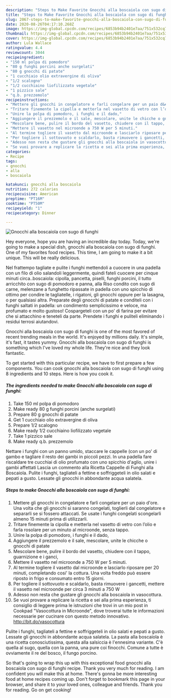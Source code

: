 ```yaml
---
description: "Steps to Make Favorite Gnocchi alla boscaiola con sugo di funghi"
title: "Steps to Make Favorite Gnocchi alla boscaiola con sugo di funghi"
slug: 2067-steps-to-make-favorite-gnocchi-alla-boscaiola-con-sugo-di-funghi
date: 2020-08-26T04:17:10.268Z
image: https://img-global.cpcdn.com/recipes/6853b94b2401e7aa/751x532cq70/gnocchi-alla-boscaiola-con-sugo-di-funghi-recipe-main-photo.jpg
thumbnail: https://img-global.cpcdn.com/recipes/6853b94b2401e7aa/751x532cq70/gnocchi-alla-boscaiola-con-sugo-di-funghi-recipe-main-photo.jpg
cover: https://img-global.cpcdn.com/recipes/6853b94b2401e7aa/751x532cq70/gnocchi-alla-boscaiola-con-sugo-di-funghi-recipe-main-photo.jpg
author: Lula Wallace
ratingvalue: 4.4
reviewcount: 3044
recipeingredient:
- "150 ml polpa di pomodoro"
- "80 g funghi porcini anche surgelati"
- "80 g gnocchi di patate"
- "1 cucchiaio olio extravergine di oliva"
- "1/2 scalogno"
- "1/2 cucchiaino liofilizzato vegetale"
- "1 pizzico sale"
- "q.b. prezzemolo"
recipeinstructions:
- "Mettere gli gnocchi in congelatore e farli congelare per un paio d&#39;ore. Una volta che gli gnocchi si saranno congelati, toglierli dal congelatore e separarli se si fossero attaccati. Se usate i funghi congelati scongelarli almeno 15 minuti prima di utilizzarli."
- "Tritare finemente la cipolla e metterla nel vasetto di vetro con l’olio e farla rosolare per un minuto al microonde, senza tappo."
- "Unire la polpa di pomodoro, i funghi e il dado,"
- "Aggiungere il prezzemolo e il sale, mescolare, unite le chicche o gnocchi di patate"
- "Mescolare bene, pulire il bordo del vasetto, chiudere con il tappo, guarnizione e i ganci,"
- "Mettere il vasetto nel microonde a 750 W per 5 minuti."
- "Al termine togliere il vasetto dal microonde e lasciarlo riposare per 20 minuti, completando cosi&#39; la cottura. Una volta freddo può essere riposto in frigo e consumato entro 15 giorni."
- "Per togliere il sottovuoto e scaldarlo, basta rimuovere i gancetti, mettere il vasetto nel microonde per circa 3 minuti a 750 W"
- "Adesso non resta che gustare gli gnocchi alla boscaiola in vasocottura."
- "Se vuoi provare a replicare la ricetta e sei alla prima esperienza, ti consiglio di leggere prima le istruzioni che trovi in un mio post in Cookpad &#34;Vasocottura in Microonde&#34;, dove troverai tutte le informazioni necessarie per cucinare con questo metodo innovativo. http://bit.do/vasocottura"
categories:
- Recipe
tags:
- gnocchi
- alla
- boscaiola

katakunci: gnocchi alla boscaiola 
nutrition: 272 calories
recipecuisine: American
preptime: "PT16M"
cooktime: "PT50M"
recipeyield: "1"
recipecategory: Dinner

---
```



![Gnocchi alla boscaiola con sugo di funghi](https://img-global.cpcdn.com/recipes/6853b94b2401e7aa/751x532cq70/gnocchi-alla-boscaiola-con-sugo-di-funghi-recipe-main-photo.jpg)

Hey everyone, hope you are having an incredible day today. Today, we're going to make a special dish, gnocchi alla boscaiola con sugo di funghi. One of my favorites food recipes. This time, I am going to make it a bit unique. This will be really delicious.

Nel frattempo tagliate e pulite i funghi mettendoli a cuocere in una padella con un filo di olio salandoli leggermente, quindi fateli cuocere per cinque minuti circa..boscaiola: cipolla, pancetta, piselli, funghi porcini, il tutto arricchito con sugo di pomodoro e panna, alla Riso condito con sugo di carne, melenzane a funghetto ripassate in padella con uno spicchio di ottimo per condire le tagliatelle, i rigatoni, gli gnocchi oppure per la lasagna, o per qualsiasi altra. Preparate degli gnocchi di patate e conditeli con i funghi saltati in padella: un condimento semplicissimo e veloce, ma profumato e molto gustoso! Cospargeteli con un po&#39; di farina per evitare che si attacchino e teneteli da parte. Prendete i funghi e puliteli eliminando i residui terrosi aiutandovi.

Gnocchi alla boscaiola con sugo di funghi is one of the most favored of recent trending meals in the world. It's enjoyed by millions daily. It's simple, it's fast, it tastes yummy. Gnocchi alla boscaiola con sugo di funghi is something which I've loved my whole life. They're nice and they look fantastic.


To get started with this particular recipe, we have to first prepare a few components. You can cook gnocchi alla boscaiola con sugo di funghi using 8 ingredients and 10 steps. Here is how you cook it.

<!--inarticleads1-->

##### The ingredients needed to make Gnocchi alla boscaiola con sugo di funghi:

1. Take 150 ml polpa di pomodoro
1. Make ready 80 g funghi porcini (anche surgelati)
1. Prepare 80 g gnocchi di patate
1. Get 1 cucchiaio olio extravergine di oliva
1. Prepare 1/2 scalogno
1. Make ready 1/2 cucchiaino liofilizzato vegetale
1. Take 1 pizzico sale
1. Make ready q.b. prezzemolo


Nettare i funghi con un panno umido, staccare le cappelle (con un po&#39; di gambo e tagliare il resto dei gambi in piccoli pezzi. In una padella fare riscaldare tre cucchiai di olio profumato con uno spicchio d&#39;aglio, unire i gambi affettati Lascia un commento alla Ricetta Cappelle di Funghi alla Boscaiola. Pulite i funghi, tagliateli a fettine e soffriggeteli in olio salati e pepati a gusto. Lessate gli gnocchi in abbondante acqua salatela. 

<!--inarticleads2-->

##### Steps to make Gnocchi alla boscaiola con sugo di funghi:

1. Mettere gli gnocchi in congelatore e farli congelare per un paio d&#39;ore. Una volta che gli gnocchi si saranno congelati, toglierli dal congelatore e separarli se si fossero attaccati. Se usate i funghi congelati scongelarli almeno 15 minuti prima di utilizzarli.
1. Tritare finemente la cipolla e metterla nel vasetto di vetro con l’olio e farla rosolare per un minuto al microonde, senza tappo.
1. Unire la polpa di pomodoro, i funghi e il dado,
1. Aggiungere il prezzemolo e il sale, mescolare, unite le chicche o gnocchi di patate
1. Mescolare bene, pulire il bordo del vasetto, chiudere con il tappo, guarnizione e i ganci,
1. Mettere il vasetto nel microonde a 750 W per 5 minuti.
1. Al termine togliere il vasetto dal microonde e lasciarlo riposare per 20 minuti, completando cosi&#39; la cottura. Una volta freddo può essere riposto in frigo e consumato entro 15 giorni.
1. Per togliere il sottovuoto e scaldarlo, basta rimuovere i gancetti, mettere il vasetto nel microonde per circa 3 minuti a 750 W
1. Adesso non resta che gustare gli gnocchi alla boscaiola in vasocottura.
1. Se vuoi provare a replicare la ricetta e sei alla prima esperienza, ti consiglio di leggere prima le istruzioni che trovi in un mio post in Cookpad &#34;Vasocottura in Microonde&#34;, dove troverai tutte le informazioni necessarie per cucinare con questo metodo innovativo. http://bit.do/vasocottura


Pulite i funghi, tagliateli a fettine e soffriggeteli in olio salati e pepati a gusto. Lessate gli gnocchi in abbondante acqua salatela. La pasta alla boscaiola è una ricetta conosciutissima, questa alla salsiccia è l&#39;ennesima variante. C&#39;è quella al sugo, quella con la panna, una pure coi finocchi. Comune a tutte è ovviamente il re del bosco, il fungo porcino. 

So that's going to wrap this up with this exceptional food gnocchi alla boscaiola con sugo di funghi recipe. Thank you very much for reading. I am confident you will make this at home. There's gonna be more interesting food at home recipes coming up. Don't forget to bookmark this page in your browser, and share it to your loved ones, colleague and friends. Thank you for reading. Go on get cooking!
